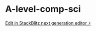 # A-level-comp-sci

[Edit in StackBlitz next generation editor ⚡️](https://stackblitz.com/~/github.com/Bannview/A-level-comp-sci)